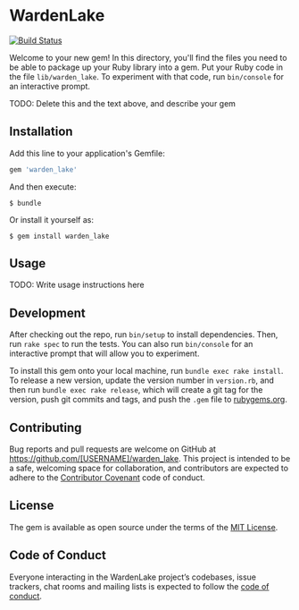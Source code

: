 # WardenLake

[![Build
Status](https://semaphoreci.com/api/v1/craftingbot/warden_lake/branches/master/badge.svg)](https://semaphoreci.com/craftingbot/warden_lake)

Welcome to your new gem! In this directory, you'll find the files you need to be able to package up your Ruby library into a gem. Put your Ruby code in the file `lib/warden_lake`. To experiment with that code, run `bin/console` for an interactive prompt.

TODO: Delete this and the text above, and describe your gem

## Installation

Add this line to your application's Gemfile:

```ruby
gem 'warden_lake'
```

And then execute:

    $ bundle

Or install it yourself as:

    $ gem install warden_lake

## Usage

TODO: Write usage instructions here

## Development

After checking out the repo, run `bin/setup` to install dependencies. Then, run `rake spec` to run the tests. You can also run `bin/console` for an interactive prompt that will allow you to experiment.

To install this gem onto your local machine, run `bundle exec rake install`. To release a new version, update the version number in `version.rb`, and then run `bundle exec rake release`, which will create a git tag for the version, push git commits and tags, and push the `.gem` file to [rubygems.org](https://rubygems.org).

## Contributing

Bug reports and pull requests are welcome on GitHub at https://github.com/[USERNAME]/warden_lake. This project is intended to be a safe, welcoming space for collaboration, and contributors are expected to adhere to the [Contributor Covenant](http://contributor-covenant.org) code of conduct.

## License

The gem is available as open source under the terms of the [MIT License](https://opensource.org/licenses/MIT).

## Code of Conduct

Everyone interacting in the WardenLake project’s codebases, issue trackers, chat rooms and mailing lists is expected to follow the [code of conduct](https://github.com/[USERNAME]/warden_lake/blob/master/CODE_OF_CONDUCT.md).
